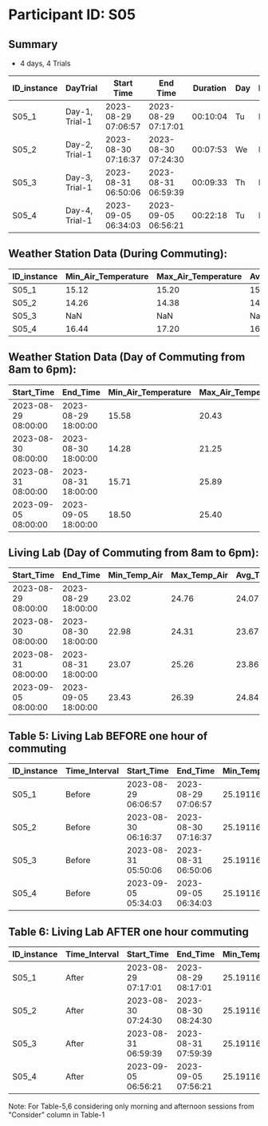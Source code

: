 # Participant ID: S05

## Summary
- 4 days, 4 Trials 


| ID_instance | DayTrial       | Start Time           | End Time             | Duration   | Day | DayTime | Length* | Min_Temp(C)_N1 | Max_Temp(C)_N1 | Avg_Temp(C)_N1 | Min_RH(%)_N1 | Max_RH(%)_N1 | Avg_RH(%)_N1 |Lambda | Consider |
|-------------|----------------|----------------------|----------------------|------------| ----|:--------|:-------:|----------------|----------------|----------------|--------------|--------------|--------------|-------|:--------:|
| S05_1       | Day-1, Trial-1 | 2023-08-29 07:06:57  | 2023-08-29 07:17:01  | 00:10:04   | Tu  | Morning | Short   | 15.985         | 16.037         | 16.006655      | 71.2         | 71.4         | 71.385124    | 0.50  |  Y       |
| S05_2       | Day-2, Trial-1 | 2023-08-30 07:16:37  | 2023-08-30 07:24:30  | 00:07:53   | We  | Morning | Medium  | 15.422         | 15.432         | 15.426686      | 84.4         | 84.6         | 84.451477    | 0.00  |  Y       |
| S05_3       | Day-3, Trial-1 | 2023-08-31 06:50:06  | 2023-08-31 06:59:39  | 00:09:33   | Th  | Morning | Short   | 15.423         | 15.438         | 15.432010      | 90.3         | 90.6         | 90.576481    | 0.00  |  Y       |
| S05_4       | Day-4, Trial-1 | 2023-09-05 06:34:03  | 2023-09-05 06:56:21  | 00:22:18   | Tu  | Morning | Medium  | 17.287         | 17.380         | 17.326614      | 49.7         | 50.0         | 49.883271    | 0.21  |  Y       |


## Weather Station Data (During Commuting):

| ID_instance | Min_Air_Temperature | Max_Air_Temperature | Avg_Air_Temperature | Min_Relative_Humidity | Max_Relative_Humidity | Avg_Relative_Humidity | Avg_Solar_Radiation |
|-------------|---------------------|---------------------|---------------------|-----------------------|-----------------------|-----------------------|---------------------|
| S05_1       | 15.12               | 15.20               | 15.160              | 99.3                  | 99.33                 | 99.31                 | 22.780              |
| S05_2       | 14.26               | 14.38               | 14.310              | 99.3                  | 99.32                 | 99.31                 | 4.850               |
| S05_3       | NaN                 | NaN                 | NaN                 | NaN                   | NaN                   | NaN                   | NaN                 |
| S05_4       | 16.44               | 17.20               | 16.835              | 57.7                  | 62.02                 | 59.82                 | 7.035               |


## Weather Station Data (Day of Commuting from 8am to 6pm):

| Start_Time          | End_Time            | Min_Air_Temperature | Max_Air_Temperature | Avg_Air_Temperature | Min_Relative_Humidity | Max_Relative_Humidity | Avg_Relative_Humidity | Avg_Solar_Radiation |
|---------------------|---------------------|---------------------|---------------------|---------------------|-----------------------|-----------------------|-----------------------|---------------------|
| 2023-08-29 08:00:00 | 2023-08-29 18:00:00 | 15.58               | 20.43               | 17.43               | 64.36                 | 99.36                 | 84.17                 | 243.79              |
| 2023-08-30 08:00:00 | 2023-08-30 18:00:00 | 14.28               | 21.25               | 18.12               | 57.44                 | 99.34                 | 79.34                 | 319.86              |
| 2023-08-31 08:00:00 | 2023-08-31 18:00:00 | 15.71               | 25.89               | 21.69               | 41.28                 | 99.29                 | 59.89                 | 678.98              |
| 2023-09-05 08:00:00 | 2023-09-05 18:00:00 | 18.50               | 25.40               | 22.81               | 32.75                 | 56.26                 | 41.46                 | 634.00              |


## Living Lab (Day of Commuting from 8am to 6pm):

| Start_Time         | End_Time           | Min_Temp_Air| Max_Temp_Air| Avg_Temp_Air| Min_Temp_Globe| Max_Temp_Globe| Avg_Temp_Globe| Min_Relative_Humidity| Max_Relative_Humidity| Mean_Relative_Humidity| Illu_min| Illu_max| Illu_avg| Ele1_sum| Ele2_sum| Window_open_%| Door_open_%|
|--------------------|--------------------|-------------|-------------|-------------|---------------|---------------|---------------|----------------------|----------------------|-----------------------|---------|---------|---------|---------|---------|--------------|------------|
| 2023-08-29 08:00:00| 2023-08-29 18:00:00| 23.02       | 24.76       | 24.07       | -242.45       | -242.45       | -242.45       | 50.63                | 55.75                | 52.66                 | 7.465   | 944.03  | 243.15   | 40.91   | 6.82   | 12.50        | 67.50      |
| 2023-08-30 08:00:00| 2023-08-30 18:00:00| 22.98       | 24.31       | 23.67       | -242.45       | -242.45       | -242.45       | 52.60                | 55.37                | 54.30                 | 17.63   | 744.81  | 247.47   | 39.85   | 7.60   | 0.83         | 75.83      |
| 2023-08-31 08:00:00| 2023-08-31 18:00:00| 23.07       | 25.26       | 23.86       | -242.45       | -242.45       | -242.45       | 50.57                | 55.68                | 53.24                 | 67.53   | 2180.56 | 233.82   | 40.85   | 14.08  | 0.83         | 54.16      |
| 2023-09-05 08:00:00| 2023-09-05 18:00:00| 23.43       | 26.39       | 24.84       | -242.45       | -242.45       | -242.45       | 39.02                | 45.02                | 42.43                 | 24.32   | 1567.72 | 180.23   | 44.94   | 15.46  | 44.16        | 56.66      |


## Table 5: Living Lab BEFORE one hour of commuting

| ID_instance | Time_Interval | Start_Time          | End_Time            | Min_Temp_Air | Max_Temp_Air | Avg_Temp_Air | Min_Temp_Globe | Max_Temp_Globe | Avg_Temp_Globe | Min_Relative_Humidity | Max_Relative_Humidity | Mean_Relative_Humidity | Illu_min  | Illu_max  | Illu_avg  | Ele1_sum | Ele2_sum | Window_open_% | Door_open_% |
|-------------|----------------|---------------------|---------------------|--------------|--------------|--------------|----------------|----------------|----------------|-----------------------|-----------------------|------------------------|-----------|-----------|-----------|----------|----------|---------------|-------------|
| S05_1       | Before         | 2023-08-29 06:06:57 | 2023-08-29 07:06:57 | 25.191162    | 25.213867    | 25.197754    | -242.455124    | -242.455124    | -242.455124    | 41.857788             | 41.941444             | 41.878997               | 16.304588 | 18.712807 | 17.515659 | 1.112502 | 0.518993 | 0.0           | 0.0         |
| S05_2       | Before         | 2023-08-30 06:16:37 | 2023-08-30 07:16:37 | 25.191162    | 25.213867    | 25.197754    | -242.455124    | -242.455124    | -242.455124    | 41.857788             | 41.941444             | 41.878997               | 16.304588 | 18.712807 | 17.515659 | 1.112502 | 0.518993 | 0.0           | 0.0         |
| S05_3       | Before         | 2023-08-31 05:50:06 | 2023-08-31 06:50:06 | 25.191162    | 25.213867    | 25.197754    | -242.455124    | -242.455124    | -242.455124    | 41.857788             | 41.941444             | 41.878997               | 16.304588 | 18.712807 | 17.515659 | 1.112502 | 0.518993 | 0.0           | 0.0         |
| S05_4       | Before         | 2023-09-05 05:34:03 | 2023-09-05 06:34:03 | 25.191162    | 25.213867    | 25.197754    | -242.455124    | -242.455124    | -242.455124    | 41.857788             | 41.941444             | 41.878997               | 16.304588 | 18.712807 | 17.515659 | 1.112502 | 0.518993 | 0.0           | 0.0         |


## Table 6: Living Lab AFTER one hour commuting

| ID_instance | Time_Interval | Start_Time          | End_Time            | Min_Temp_Air | Max_Temp_Air | Avg_Temp_Air | Min_Temp_Globe | Max_Temp_Globe | Avg_Temp_Globe | Min_Relative_Humidity | Max_Relative_Humidity | Mean_Relative_Humidity | Illu_min  | Illu_max  | Illu_avg  | Ele1_sum | Ele2_sum | Window_open_% | Door_open_% |
|-------------|----------------|---------------------|---------------------|--------------|--------------|--------------|----------------|----------------|----------------|-----------------------|-----------------------|------------------------|-----------|-----------|-----------|----------|----------|---------------|-------------|
| S05_1       | After          | 2023-08-29 07:17:01 | 2023-08-29 08:17:01 | 25.191162    | 25.213867    | 25.197754    | -242.455124    | -242.455124    | -242.455124    | 41.857788             | 41.941444             | 41.878997               | 16.304588 | 18.712807 | 17.515659 | 1.112502 | 0.518993 | 0.0           | 0.0         |
| S05_2       | After          | 2023-08-30 07:24:30 | 2023-08-30 08:24:30 | 25.191162    | 25.213867    | 25.197754    | -242.455124    | -242.455124    | -242.455124    | 41.857788             | 41.941444             | 41.878997               | 16.304588 | 18.712807 | 17.515659 | 1.112502 | 0.518993 | 0.0           | 0.0         |
| S05_3       | After          | 2023-08-31 06:59:39 | 2023-08-31 07:59:39 | 25.191162    | 25.213867    | 25.197754    | -242.455124    | -242.455124    | -242.455124    | 41.857788             | 41.941444             | 41.878997               | 16.304588 | 18.712807 | 17.515659 | 1.112502 | 0.518993 | 0.0           | 0.0         |
| S05_4       | After          | 2023-09-05 06:56:21 | 2023-09-05 07:56:21 | 25.191162    | 25.213867    | 25.197754    | -242.455124    | -242.455124    | -242.455124    | 41.857788             | 41.941444             | 41.878997               | 16.304588 | 18.712807 | 17.515659 | 1.112502 | 0.518993 | 0.0           | 0.0         |


Note: For Table-5,6 considering only morning and afternoon sessions from "Consider" column in Table-1


